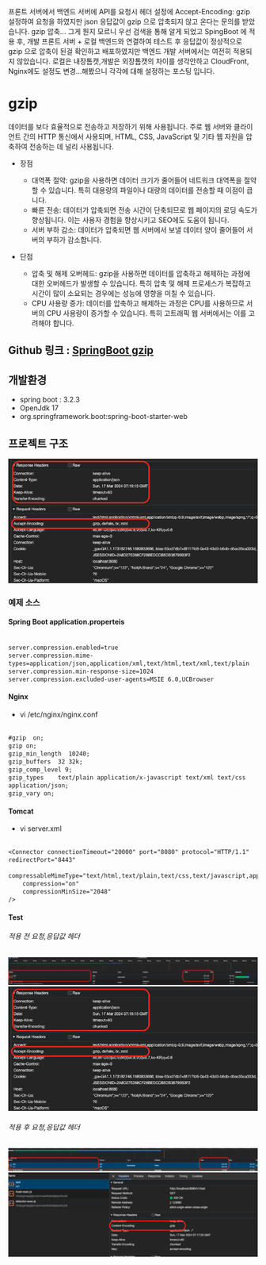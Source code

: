 프론트 서버에서 백엔드 서버에 API를 요청시 헤더 설정에 Accept-Encoding: gzip 설정하여 요청을 하였지만 json 응답값이 gzip 으로 압축되지 않고 온다는 문의를 받았습니다.
gzip 압축... 그게 뭔지 모르니 우선 검색을 통해 알게 되었고 SpingBoot 에 적용 후, 개발 프론트 서버 + 로컬 백엔드와 연결하여 테스트 후 응답값이 정상적으로 gzip 으로 압축이 된걸 확인하고 배포하였지만 백엔드 개발 서버에서는 여전히 적용되지 않았습니다.
로컬은 내장톰캣,개발은 외장톰캣의 차이를 생각안하고 CloudFront, Nginx에도 설정도 변경...해봤으니 각각에 대해 설정하는 포스팅 입니다.


# gzip
데이터를 보다 효율적으로 전송하고 저장하기 위해 사용됩니다. 주로 웹 서버와 클라이언트 간의 HTTP 통신에서 사용되며, HTML, CSS, JavaScript 및 기타 웹 자원을 압축하여 전송하는 데 널리 사용됩니다.

* 장점
  * 대역폭 절약: gzip을 사용하면 데이터 크기가 줄어들어 네트워크 대역폭을 절약할 수 있습니다. 특히 대용량의 파일이나 대량의 데이터를 전송할 때 이점이 큽니다.
  * 빠른 전송: 데이터가 압축되면 전송 시간이 단축되므로 웹 페이지의 로딩 속도가 향상됩니다. 이는 사용자 경험을 향상시키고 SEO에도 도움이 됩니다.
  * 서버 부하 감소: 데이터가 압축되면 웹 서버에서 보낼 데이터 양이 줄어들어 서버의 부하가 감소합니다.   
   
* 단점
  * 압축 및 해제 오버헤드: gzip을 사용하면 데이터를 압축하고 해제하는 과정에 대한 오버헤드가 발생할 수 있습니다. 특히 압축 및 해제 프로세스가 복잡하고 시간이 많이 소요되는 경우에는 성능에 영향을 미칠 수 있습니다.
  * CPU 사용량 증가: 데이터를 압축하고 해제하는 과정은 CPU를 사용하므로 서버의 CPU 사용량이 증가할 수 있습니다. 특히 고트래픽 웹 서버에서는 이를 고려해야 합니다.


## Github 링크 : [SpringBoot gzip](https://github.com/devHjlee/devHjBlog/tree/main/springJpaBulk)

## 개발환경
* spring boot : 3.2.3
* OpenJdk 17
* org.springframework.boot:spring-boot-starter-web

## 프로젝트 구조

![2.png](2.png)

### 예제 소스
#### Spring Boot application.properteis

``` properties   

server.compression.enabled=true
server.compression.mime-types=application/json,application/xml,text/html,text/xml,text/plain
server.compression.min-response-size=1024
server.compression.excluded-user-agents=MSIE 6.0,UCBrowser   

```     

#### Nginx
* vi /etc/nginx/nginx.conf
``` properties   

#gzip  on;
gzip on;
gzip_min_length  10240;
gzip_buffers  32 32k;
gzip_comp_level 9;
gzip_types    text/plain application/x-javascript text/xml text/css application/json;
gzip_vary on;

```   

#### Tomcat
* vi server.xml
``` properties   

<Connector connectionTimeout="20000" port="8080" protocol="HTTP/1.1" redirectPort="8443"
    compressableMimeType="text/html,text/plain,text/css,text/javascript,application/javascript" 
    compression="on" 
    compressionMinSize="2048" 
/>

```   



#### Test
###### 적용 전 요청,응답값 헤더

  ![1.png](1.png)   
  ![2.png](2.png)

###### 적용 후 요청,응답값 헤더   
  ![3.png](3.png)
  ![4.png](4.png)   






 
